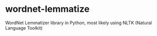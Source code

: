 # wordnet-lemmatize
 WordNet Lemmatizer library in Python, most likely using NLTK (Natural Language Toolkit)
